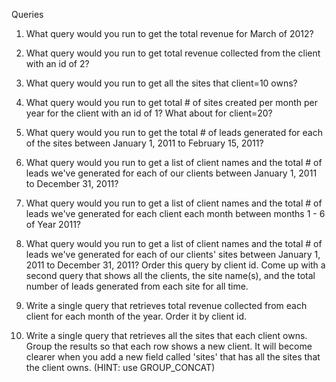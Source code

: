 Queries
1. What query would you run to get the total revenue for March of 2012?

2. What query would you run to get total revenue collected from the client with an id of 2?

3. What query would you run to get all the sites that client=10 owns?

4. What query would you run to get total # of sites created per month per year for the client with an id of 1? What about for client=20?

5. What query would you run to get the total # of leads generated for each of the sites between January 1, 2011 to February 15, 2011?

6. What query would you run to get a list of client names and the total # of leads we've generated for each of our clients between January 1, 2011 to December 31, 2011?

7. What query would you run to get a list of client names and the total # of leads we've generated for each client each month between months 1 - 6 of Year 2011?

8. What query would you run to get a list of client names and the total # of leads we've generated for each of our clients' sites between January 1, 2011 to December 31, 2011? Order this query by client id.  Come up with a second query that shows all the clients, the site name(s), and the total number of leads generated from each site for all time.

9. Write a single query that retrieves total revenue collected from each client for each month of the year. Order it by client id.

10. Write a single query that retrieves all the sites that each client owns. Group the results so that each row shows a new client. It will become clearer when you add a new field called 'sites' that has all the sites that the client owns. (HINT: use GROUP_CONCAT)